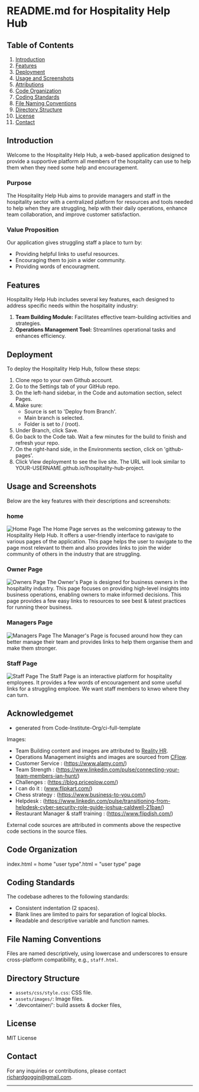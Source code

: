 # README.md for Hospitality Help Hub

## Table of Contents

1. [Introduction](#introduction)
2. [Features](#features)
3. [Deployment](#deployment)
4. [Usage and Screenshots](#usage-and-screenshots)
5. [Attributions](#attributions)
6. [Code Organization](#code-organization)
7. [Coding Standards](#coding-standards)
8. [File Naming Conventions](#file-naming-conventions)
9. [Directory Structure](#directory-structure)
10. [License](#license)
11. [Contact](#contact)

## Introduction

Welcome to the Hospitality Help Hub, a web-based application designed to provide a supportive platform all members of the hospitality can use to help them when they need some help and encouragement.

### Purpose

The Hospitality Help Hub aims to provide managers and staff in the hospitality sector with a centralized platform for resources and tools needed to help when they are struggling, help with their daily operations, enhance team collaboration, and improve customer satisfaction.

### Value Proposition

Our application gives struggling staff a place to turn by:

- Providing helpful links to useful resources.
- Encouraging them to join a wider community.
- Providing words of encouragment.

## Features

Hospitality Help Hub includes several key features, each designed to address specific needs within the hospitality industry:

1. **Team Building Module:** Facilitates effective team-building activities and strategies.
2. **Operations Management Tool:** Streamlines operational tasks and enhances efficiency.

## Deployment

<!-- From Course notes -->

To deploy the Hospitality Help Hub, follow these steps:

1. Clone repo to your own Github account.
2. Go to the Settings tab of your GitHub repo.
3. On the left-hand sidebar, in the Code and automation section, select Pages.
4. Make sure:
   - Source is set to 'Deploy from Branch'.
   - Main branch is selected.
   - Folder is set to / (root).
5. Under Branch, click Save.
6. Go back to the Code tab. Wait a few minutes for the build to finish and refresh your repo.
7. On the right-hand side, in the Environments section, click on 'github-pages'.
8. Click View deployment to see the live site. The URL will look similar to YOUR-USERNAME.github.io/lhospitality-hub-project.

## Usage and Screenshots

Below are the key features with their descriptions and screenshots:

### home

![Home Page](assets/images/Home-Screen.png)
The Home Page serves as the welcoming gateway to the Hospitality Help Hub. It offers a user-friendly interface to navigate to various pages of the application. This page helps the user to navigate to the page most relevant to them and also provides links to join the wider community of others in the industry that are struggling.

### Owner Page

![Owners Page](assets/images/owners-screen.png)
The Owner's Page is designed for business owners in the hospitality industry. This page focuses on providing high-level insights into business operations, enabling owners to make informed decisions. This page provides a few easy links to resources to see best & latest practices for running theor business.

### Managers Page

![Managers Page](assets/images/managers-screen.png)
The Manager's Page is focused around how they can better manage their team and provides links to help them organise them and make them stronger.

### Staff Page

![Staff Page](assets/images/staff-screen.png)
The Staff Page is an interactive platform for hospitality employees. It provides a few words of encouragement and some useful links for a struggling emploee. We want staff members to knwo where they can turn.

## Acknowledgemet

- generated from Code-Institute-Org/ci-full-template

Images:

- Team Building content and images are attributed to [Reality HR](https://www.realityhr.co.uk/five-benefits-of-team-building-exercises-and-some-pitfalls-to-watch-out-for/).
- Operations Management insights and images are sourced from [CFlow](https://www.cflowapps.com/operational-efficiency/).
- Customer Service : (https://www.alamy.com/)
- Team Strength : (https://www.linkedin.com/pulse/connecting-your-team-members-ian-hunt/)
- Challenges : (https://blog.priceplow.com/)
- I can do it : (www.flipkart.com/)
- Chess strategy : (https://www.business-to-you.com/)
- Helpdesk : (https://www.linkedin.com/pulse/transitioning-from-helpdesk-cyber-security-role-guide-joshua-caldwell-21bae/)
- Restaurant Manager & staff training : (https://www.flipdish.com/)

External code sources are attributed in comments above the respective code sections in the source files.

## Code Organization

index.html = home
"user type".html = "user type" page

## Coding Standards

The codebase adheres to the following standards:

- Consistent indentation (2 spaces).
- Blank lines are limited to pairs for separation of logical blocks.
- Readable and descriptive variable and function names.

## File Naming Conventions

Files are named descriptively, using lowercase and underscores to ensure cross-platform compatibility, e.g., `staff.html`.

## Directory Structure

- `assets/css/style.css`: CSS file.
- `assets/images/`: Image files.
- '.devcontainer/': build assets & docker files,

## License

MIT License

## Contact

For any inquiries or contributions, please contact richardgoggin@gmail.com.

---

